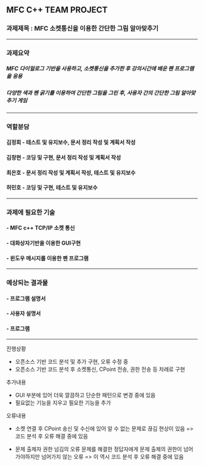 ## MFC C++ TEAM PROJECT


### 과제제목 : MFC 소켓통신을 이용한 간단한 그림 알아맞추기


-------------------------------------------------------------------------------

### 과제요약
##### MFC 다이얼로그 기반을 사용하고, 소켓통신을 추가한 후 강의시간에 배운 펜 프로그램을 응용
##### 다양한 색과 펜 굵기를 이용하여 간단한 그림을 그린 후, 사용자 간의 간단한 그림 알아맞추기 게임


-------------------------------------------------------------------------------


### 역할분담

#### 김정회 - 테스트 및 유지보수, 문서 정리 작성 및 계획서 작성
#### 김창현 - 코딩 및 구현, 문서 정리 작성 및 계획서 작성
#### 최은호 - 문서 정리 작성 및 계획서 작성, 테스트 및 유지보수
#### 허민호 - 코딩 및 구현, 테스트 및 유지보수


-------------------------------------------------------------------------------


### 과제에 필요한 기술

#### - MFC c++ TCP/IP 소켓 통신
#### - 대화상자기반을 이용한 GUI구현
#### - 윈도우 메시지를 이용한 펜 프로그램


-------------------------------------------------------------------------------


### 예상되는 결과물

#### - 프로그램 설명서
#### - 사용자 설명서
#### - 프로그램


-------------------------------------------------------------------------------



진행상황
- 오픈소스 기반 코드 분석 및 추가 구현, 오류 수정 중
- 오픈소스 기반 코드 분석 후 소켓통신, CPoint 전송, 권한 전송 등 차례로 구현

추가내용
- GUI 부분에 있어 더욱 깔끔하고 단순한 패턴으로 변경 중에 있음
- 필요없는 기능을 지우고 필요한 기능을 추가

오류내용
- 소켓 연결 후 CPoint 송신 및 수신에 있어 알 수 없는 문제로 끊김 현상이 있음
=> 코드 분석 후 오류 해결 중에 있음

- 문제 출제자 권한 넘김의 오류
문제를 해결한 정답자에게 문제 출제의 권한이 넘어가야하지만 넘어가지 않는 오류
=> 이 역시 코드 분석 후 오류 해결 중에 있음
